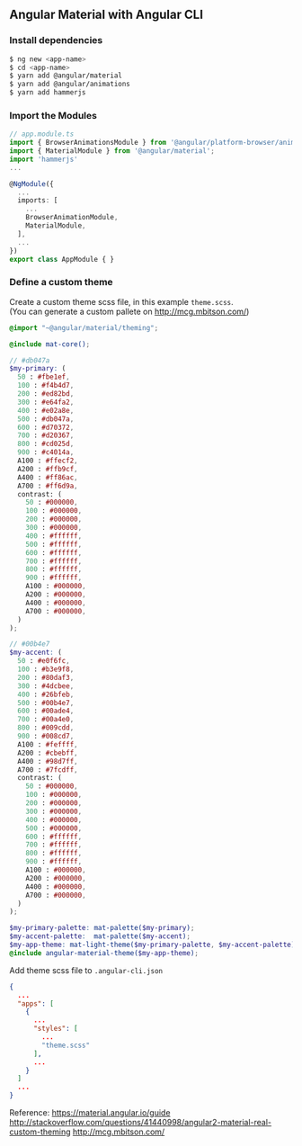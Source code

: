 ## Angular Material with Angular CLI

### Install dependencies

```bash
$ ng new <app-name>
$ cd <app-name>
$ yarn add @angular/material
$ yarn add @angular/animations
$ yarn add hammerjs
```


### Import the Modules

```typescript
// app.module.ts
import { BrowserAnimationsModule } from '@angular/platform-browser/animations';
import { MaterialModule } from '@angular/material';
import 'hammerjs'
...

@NgModule({
  ...
  imports: [
    ...
    BrowserAnimationModule,
    MaterialModule,
  ],
  ...
})
export class AppModule { }
```


### Define a custom theme

Create a custom theme scss file, in this example `theme.scss`.  
(You can generate a custom pallete on http://mcg.mbitson.com/)
```scss
@import "~@angular/material/theming";

@include mat-core();

// #db047a
$my-primary: (
  50 : #fbe1ef,
  100 : #f4b4d7,
  200 : #ed82bd,
  300 : #e64fa2,
  400 : #e02a8e,
  500 : #db047a,
  600 : #d70372,
  700 : #d20367,
  800 : #cd025d,
  900 : #c4014a,
  A100 : #ffecf2,
  A200 : #ffb9cf,
  A400 : #ff86ac,
  A700 : #ff6d9a,
  contrast: (
    50 : #000000,
    100 : #000000,
    200 : #000000,
    300 : #000000,
    400 : #ffffff,
    500 : #ffffff,
    600 : #ffffff,
    700 : #ffffff,
    800 : #ffffff,
    900 : #ffffff,
    A100 : #000000,
    A200 : #000000,
    A400 : #000000,
    A700 : #000000,
  )
);

// #00b4e7
$my-accent: (
  50 : #e0f6fc,
  100 : #b3e9f8,
  200 : #80daf3,
  300 : #4dcbee,
  400 : #26bfeb,
  500 : #00b4e7,
  600 : #00ade4,
  700 : #00a4e0,
  800 : #009cdd,
  900 : #008cd7,
  A100 : #feffff,
  A200 : #cbebff,
  A400 : #98d7ff,
  A700 : #7fcdff,
  contrast: (
    50 : #000000,
    100 : #000000,
    200 : #000000,
    300 : #000000,
    400 : #000000,
    500 : #000000,
    600 : #ffffff,
    700 : #ffffff,
    800 : #ffffff,
    900 : #ffffff,
    A100 : #000000,
    A200 : #000000,
    A400 : #000000,
    A700 : #000000,
  )
);

$my-primary-palette: mat-palette($my-primary);
$my-accent-palette:  mat-palette($my-accent);
$my-app-theme: mat-light-theme($my-primary-palette, $my-accent-palette);
@include angular-material-theme($my-app-theme);
```

Add theme scss file to `.angular-cli.json`
```json
{
  ...
  "apps": [
    {
      ...
      "styles": [
        ...
        "theme.scss"
      ],
      ...
    }
  ]
  ...
}
```

Reference:
https://material.angular.io/guide
http://stackoverflow.com/questions/41440998/angular2-material-real-custom-theming
http://mcg.mbitson.com/
